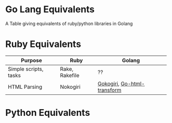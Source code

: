 Go Lang Equivalents
==================

A Table giving equivalents of ruby/python libraries in  Golang

# Ruby Equivalents

|     Purpose           |   Ruby           | Golang  |
| --------------------- | ---------------- | ------- |
| Simple scripts, tasks |  Rake, Rakefile  |  ??     |
| HTML Parsing          |  Nokogiri        | [Gokogiri](http://github.com/moovweb/gokogiri), [Go-html-transform](https://code.google.com/p/go-html-transform/) |


# Python Equivalents
